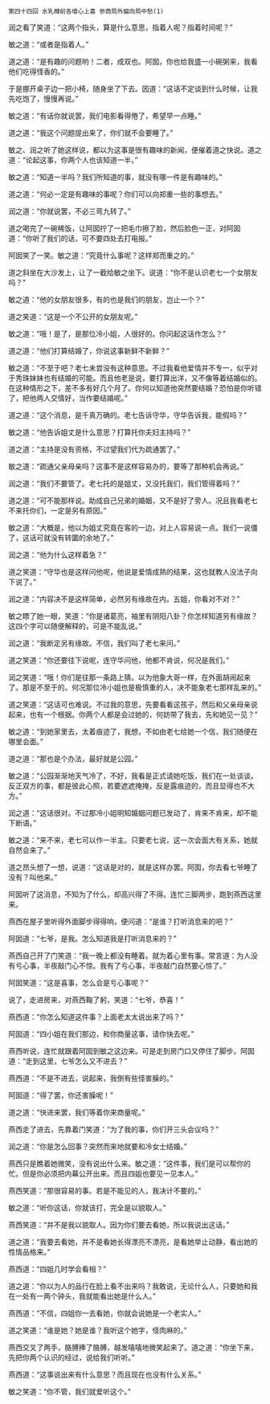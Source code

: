     第四十四回 水乳樽前各增心上喜 参商局外偏向局中愁(1) 

   润之看了笑道：“这两个指头，算是什么意思，指着人呢？指着时间呢？”

   敏之道：“或者是指着人。”

   道之道：“是有趣的问题哟！二者，成双也。阿囡，你也给我盛一小碗粥来，我看他们吃得怪香的。”

   于是挪开桌子边一把小椅，随身坐了下去。因道：“这话不定谈到什么时候，让我先吃饱了，慢慢再说。”

   敏之道：“有话你就说罢，我们电影看得倦了，希望早一点睡。”

   道之道：“我这个问题提出来了，你们就不会要睡了。”

   敏之、润之听了她这样说，都以为这事是很有趣味的新闻，便催着道之快说。道之道：“论起这事，你两个人也该知道一半。”

   敏之道：“知道一半吗？我们所知道的事，就没有哪一件是有趣味的。”

   道之道：“何必一定是有趣味的事呢？你们可以向郑重一些的事想去。”

   润之道：“你就说罢，不必三弯九转了。”

   道之喝完了一碗稀饭，让阿囡拧了一把毛巾擦了脸，然后脸色一正，对阿囡道：“你听了我们的话，可不要四处去打电报。”

   阿囡笑了一笑。敏之道：“究竟什么事呢？这样郑而重之的。”

   道之斜坐在大沙发上，让了一截给敏之坐下。说道：“你不是认识老七一个女朋友吗？”

   敏之道：“他的女朋友很多，有的也是我们的朋友，岂止一个？”

   道之笑道：“这是一个不公开的女朋友呢。”

   敏之道：“哦！是了，是那位冷小姐，人很好的。你问起这话作怎么？”

   道之道：“他们打算结婚了，你说这事新鲜不新鲜？”

   敏之道：“不至于吧？老七未尝没有这种意思。不过我看他爱情并不专一，似乎对于秀珠妹妹也有结婚的可能。而且他老是说，要打算出洋，又不像等着结婚似的。在这种情形之下，差不多有好几个月了。你何以知道他突然要结婚？恐怕是你听错了，把他两人交情好，当作要结婚呢。”

   道之道：“这个消息，是千真万确的。老七告诉守华，守华告诉我，能假吗？”

   敏之道：“他告诉姐丈是什么意思？打算托你夫妇主持吗？”

   道之道：“主持是没有资格，不过望我们代为疏通罢了。”

   敏之道：“疏通父亲母亲吗？这事不是这样容易办的，要等了那种机会再说。”

   润之道：“我们不要管了。老七托的是姐丈，又没托我们，我们管得着吗？”

   道之道：“可不能那样说。助成自己兄弟的婚姻，又不是好了旁人。况且我看老七不来托你们，一定是另有原因。”

   敏之道：“大概是，他以为姐丈究竟在客的一边，对上人容易说一点。我们一说僵了，这话可就没有转圜的余地了。”

   润之道：“他为什么这样着急？”

   道之笑道：“守华也是这样问他呢，他说是爱情成熟的结果，这也就教人没法子向下说了。”

   润之道：“内容决不是这样简单，必然另有缘故在内。五姐，你看对不对？”

   敏之瞟了她一眼，笑道：“你是诸葛亮，袖里有阴阳八卦？你怎样知道另有缘故？这四个字可以随便解释的，可是不能乱说。”

   润之道：“我断定另有缘故。不信，我们叫了老七来问。”

   道之笑道：“你还要往下说呢，连守华问他，他都不肯说，何况是我们。”

   润之笑道：“哦！你们是往那一条路上猜。以为他象大哥一样，在外面胡闹起来了。那是不至于的。何况那位冷小姐也是极慎重的人，决不能象老七那样乱来的。”

   道之笑道：“这话可也难说。不过我的意思，先要看看这孩子，然后和父亲母亲说起来，也有一个根据。你两个人都是会过她的，何妨带了我去，先和她见一见？”

   敏之道：“到她家里去，太着痕迹了，我想，不如由老七给她一个信，我们随便在哪里会面。”

   道之道：“那也是个办法，最好就是公园。”

   敏之道：“公园渐渐地天气冷了，不好，我看是正式请她吃饭，我们在一处谈谈。反正双方的事，都是彼此心照，若要遮遮掩掩，反是露痕迹的，而且显得也不大方。”

   润之道：“这话很对。不过那冷小姐明知婚姻问题已发动了，肯来不肯来，却不能下断语。”

   敏之道：“来不来，老七可以作一半主。只要老七说，这一次会面大有关系，她就自然会来了。”

   道之昂头想了一想，说道：“这话是对的，就是这样办罢。阿囡，你去看七爷睡了没有？叫他来。”

   阿囡听了这消息，不知为了什么，却高兴得了不得。连忙三脚两步，跑到燕西这里来。

   燕西在屋子里听得外面脚步得得响，便问道：“是谁？打听消息来的吧？”

   阿囡道：“七爷，是我。怎么知道我是打听消息来的？”

   燕西自己开了门笑道：“我一晚上都没有睡着。就为着心里有事。常言道：为人没有亏心事，半夜敲门心不惊。我有了亏心事，半夜敲门自然要心惊了。”

   阿囡笑道：“这是喜事，怎么会是亏心事呢？”

   说了，走进房来，对燕西鞠了躬，笑道：“七爷，恭喜！”

   燕西道：“你怎么知道这件事？上面老太太说出来了吗？”

   阿囡道：“四小姐在我们那边，和你商量这事，请你快去呢。”

   燕西听说，连忙就跟着阿囡到敏之这边来。可是走到房门口又停住了脚步。阿囡道：“走到这里，七爷怎么又不进去？”

   燕西道：“不是不进去，说起来，我倒有些怪害臊的。”

   阿囡道：“得了罢，你还害臊呢！”

   道之道：“快进来罢，我们等着你来商量呢。”

   燕西走了进去，先靠着门笑道：“为了我的事，你们开三头会议吗？”

   润之道：“你是怎么回事？突然而来地就要和冷女士结婚。”

   燕西只是瞧着她微笑，没有说出什么来。敏之道：“这件事，我们是可以帮你的忙。但是你必须把内幕公开出来。而且四姐也要见一见本人。”

   燕西笑道：“那很容易的事。若是不能见的人，我决计不要的。”

   敏之道：“听你这话，你就该打，完全是以貌取人。”

   燕西笑道：“并不是我以貌取人。因为你们要去看她，所以我说出这话。”

   道之道：“我要去看她，并不是看她长得漂亮不漂亮，是看她举止动静，看出她的性情品格来。”

   燕西道：“四姐几时学会看相？”

   道之道：“你以为人的品行在脸上看不出来吗？我敢说，无论什么人，只要她和我在一处有一两个钟头，我就能看出她是什么人。”

   燕西道：“不信，四姐你一去看她，你就会说她是一个老实人。”

   道之笑道：“谁是她？她是谁？我听这个她字，怪肉麻的。”

   燕西交叉了两手，胳膊捧了胳膊，越发嘻嘻地微笑起来了。道之道：“你坐下来，先把你两个认识的经过，说给我们听听。”

   燕西道：“这事说出来有什么意思？而且现在也没有什么关系。”

   敏之笑道：“你不管，我们就爱听这个。”

